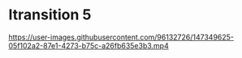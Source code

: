 #  Itransition 5 
https://user-images.githubusercontent.com/96132726/147349625-05f102a2-87e1-4273-b75c-a26fb635e3b3.mp4
